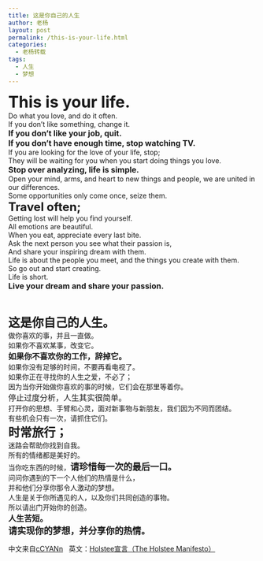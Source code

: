 ```yaml
---
title: 这是你自己的人生
author: 老杨
layout: post
permalink: /this-is-your-life.html
categories:
  - 老杨转载
tags:
  - 人生
  - 梦想
---
```

<div title="这是你自己的人生。">
  <span style="font-size: xx-large;"><strong>This is your life.</strong></span>
</div>

<div title="做你喜欢的事，并且一直做。">
  Do what you love, and do it often.
</div>

<div title="如果你不喜欢某事，改变它。">
  If you don’t like something, change it.
</div>

<div title="如果你不喜欢你的工作，辞掉它。">
  <span style="font-size: medium;"><strong>If you don’t like your job, quit.</strong></span>
</div>



<div title="如果你没有足够的时间，不要再看电视了。">
  <span style="font-size: medium;"><strong>If you don’t have enough time, stop watching TV.</strong></span>
</div>

<div title="如果你正在寻找你的人生之爱，不必了；">
  If you are looking for the love of your life, stop;
</div>

<div title="。因为当你开始做你喜欢的事的时候，它们会在那里等着你。">
  They will be waiting for you when you start doing things you love.
</div>

<div title="停止过度分析，人生其实很简单。">
  <span style="font-size: medium;"><strong>Stop over analyzing, life is simple.</strong></span>
</div>

<div title="打开你的思想、手臂和心灵，面对新事物与新朋友，我们因为不同而团结。">
  Open your mind, arms, and heart to new things and people, we are united in our differences.
</div>

<div title="有些机会只有一次，请抓住它们。">
  Some opportunities only come once, seize them.
</div>

<div title="时常旅行；">
  <span style="font-size: x-large;"><strong>Travel often;</strong></span>
</div>

<div title="迷路会帮助你找到自我。">
  Getting lost will help you find yourself.
</div>

<div title="所有的情绪都是美好的。">
  All emotions are beautiful.
</div>

<div title="当你吃东西的时候，请珍惜每一次的最后一口。">
  When you eat, appreciate every last bite.
</div>

<div title="问问你遇到的下一个人他们的热情是什么，">
  Ask the next person you see what their passion is,
</div>

<div title="并和他们分享你那令人激动的梦想。">
  And share your inspiring dream with them.
</div>

<div title="人生是关于你所遇见的人，以及你们共同创造的事物。">
  Life is about the people you meet, and the things you create with them.
</div>

<div title="所以请出门开始你的创造。">
  So go out and start creating.
</div>

<div title="人生苦短。">
  Life is short.
</div>

<div title="请实现你的梦想，并分享你的热情。">
  <span style="font-size: medium;"><strong>Live your dream and share your passion.</strong></span>
</div>

&nbsp;

<span style="font-size: x-large;"><strong>这是你自己的人生。</strong></span>  
做你喜欢的事，并且一直做。  
如果你不喜欢某事，改变它。  
<span style="font-size: medium;"><strong>如果你不喜欢你的工作，辞掉它。</strong></span>  
如果你没有足够的时间，不要再看电视了。  
如果你正在寻找你的人生之爱，不必了；  
因为当你开始做你喜欢的事的时候，它们会在那里等着你。  
<span style="font-size: medium;">停止过度分析，人生其实很简单。</span>  
打开你的思想、手臂和心灵，面对新事物与新朋友，我们因为不同而团结。  
有些机会只有一次，请抓住它们。  
**<span style="font-size: x-large;">时常旅行；</span>**  
迷路会帮助你找到自我。  
所有的情绪都是美好的。  
当你吃东西的时候，<span style="font-size: large;"><strong>请珍惜每一次的最后一口。</strong></span>  
问问你遇到的下一个人他们的热情是什么，  
并和他们分享你那令人激动的梦想。  
人生是关于你所遇见的人，以及你们共同创造的事物。  
所以请出门开始你的创造。  
<span style="font-size: medium;"><strong>人生苦短。</strong></span>  
<span style="font-size: large;"><strong>请实现你的梦想，并分享你的热情。</strong></span>

中文来自<a title="cCyann" href="http://blog.cyanchen.com/this-is-your-life" target="_blank" rel="external nofollow">cCYANn</a>   英文：<a href="http://shop.holstee.com/pages/about" target="_blank" rel="external nofollow">Holstee宣言（The Holstee Manifesto）</a>
